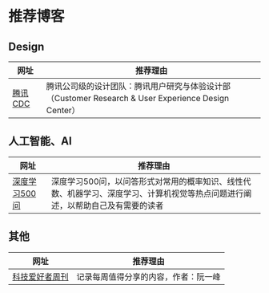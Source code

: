 # 推荐博客

## Design

|网址|推荐理由|
|----|----|
|[腾讯 CDC](https://cdc.tencent.com)|腾讯公司级的设计团队：腾讯用户研究与体验设计部（Customer Research & User Experience Design Center）|

## 人工智能、AI

|网址|推荐理由|
|----|----|
|[深度学习500问](https://github.com/scutan90/DeepLearning-500-questions)|深度学习500问，以问答形式对常用的概率知识、线性代数、机器学习、深度学习、计算机视觉等热点问题进行阐述，以帮助自己及有需要的读者|

## 其他

|网址|推荐理由|
|----|----|
|[科技爱好者周刊](https://github.com/ruanyf/weekly)|记录每周值得分享的内容，作者：阮一峰|
